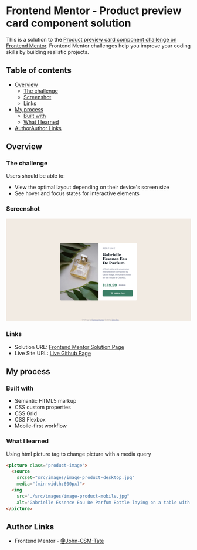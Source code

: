 # Frontend Mentor - Product preview card component solution

This is a solution to the [Product preview card component challenge on Frontend Mentor](https://www.frontendmentor.io/challenges/product-preview-card-component-GO7UmttRfa). Frontend Mentor challenges help you improve your coding skills by building realistic projects. 

## Table of contents

- [Overview](#overview)
  - [The challenge](#the-challenge)
  - [Screenshot](#screenshot)
  - [Links](#links)
- [My process](#my-process)
  - [Built with](#built-with)
  - [What I learned](#what-i-learned)
- [AuthorAuthor Links](#author-links)


## Overview

### The challenge

Users should be able to:

- View the optimal layout depending on their device's screen size
- See hover and focus states for interactive elements

### Screenshot

![desktop screenshot](./screenshot-desktop.png)

### Links

- Solution URL: [Frontend Mentor Solution Page](https://www.frontendmentor.io/challenges/product-preview-card-component-GO7UmttRfa/hub/product-preview-card-component-C4bAJWMQEP)
- Live Site URL: [Live Github Page](https://john-csm-tate.github.io/fem-product-preview-card-component/)

## My process

### Built with

- Semantic HTML5 markup
- CSS custom properties
- CSS Grid
- CSS Flexbox
- Mobile-first workflow

### What I learned

Using html picture tag to change picture with a media query 

```html
<picture class="product-image">
  <source 
    srcset="src/images/image-product-desktop.jpg"
    media="(min-width:600px)">
  <img 
    src="./src/images/image-product-mobile.jpg" 
    alt="Gabrielle Essence Eau De Parfum Bottle laying on a table with leaves.">
</picture>
```

## Author Links

- Frontend Mentor - [@John-CSM-Tate](https://www.frontendmentor.io/profile/John-CSM-Tate)
